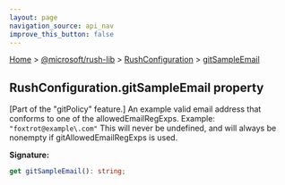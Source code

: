 ```yaml
---
layout: page
navigation_source: api_nav
improve_this_button: false
---
```



[Home](./index.md) &gt; [@microsoft/rush-lib](./rush-lib.md) &gt; [RushConfiguration](./rush-lib.rushconfiguration.md) &gt; [gitSampleEmail](./rush-lib.rushconfiguration.gitsampleemail.md)

## RushConfiguration.gitSampleEmail property

\[Part of the "gitPolicy" feature.\] An example valid email address that conforms to one of the allowedEmailRegExps. Example: `"foxtrot@example\.com"` This will never be undefined, and will always be nonempty if gitAllowedEmailRegExps is used.

<b>Signature:</b>

```typescript
get gitSampleEmail(): string;
```
